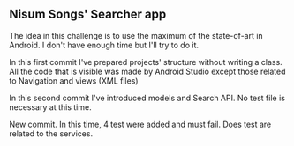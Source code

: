 Nisum Songs' Searcher app
-------------------------

The idea in this challenge is to use the maximum of the state-of-art in Android. I don't have enough time but I'll try to do it.

In this first commit I've prepared projects' structure without writing a class. All the code that is visible was made by Android Studio except those related to Navigation and views (XML files)

In this second commit I've introduced models and Search API. No test file is necessary at this time.

New commit. In this time, 4 test were added and must fail. Does test are related to the services.

